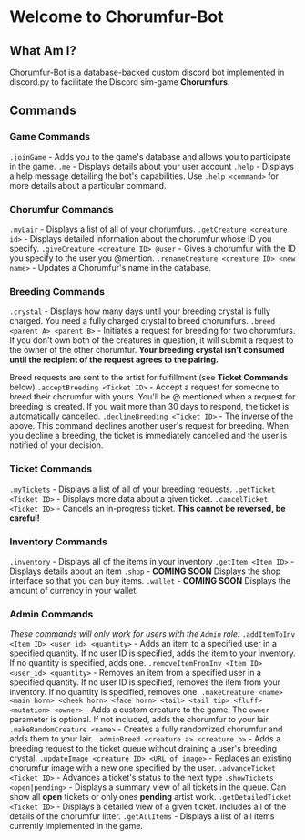 # Welcome to Chorumfur-Bot

## What Am I?
Chorumfur-Bot is a database-backed custom discord bot implemented in discord.py to facilitate the Discord sim-game **Chorumfurs**.

## Commands
### Game Commands
`.joinGame` - Adds you to the game's database and allows you to participate in the game.
`.me` - Displays details about your user account
`.help` - Displays a help message detailing the bot's capabilities.  Use `.help <command>` for more details about a particular command.

### Chorumfur Commands
`.myLair` - Displays a list of all of your chorumfurs.
`.getCreature <creature id>` - Displays detailed information about the chorumfur whose ID you specify.
`.giveCreature <creature ID> @user` - Gives a chorumfur with the ID you specify to the user you @mention.
`.renameCreature <creature ID> <new name>` - Updates a Chorumfur's name in the database.

### Breeding Commands
`.crystal` - Displays how many days until your breeding crystal is fully charged.  You need a fully charged crystal to breed chorumfurs.
`.breed <parent A> <parent B>` - Initiates a request for breeding for two chorumfurs.  If you don't own both of the creatures in question, it will submit a request to the owner of the other chorumfur.  **Your breeding crystal isn't consumed until the recipient of the request agrees to the pairing.**

Breed requests are sent to the artist for fulfillment (see **Ticket Commands** below)
`.acceptBreeding <Ticket ID>` - Accept a request for someone to breed their chorumfur with yours.  You'll be @ mentioned when a request for breeding is created.  If you wait more than 30 days to respond, the ticket is automatically cancelled.
`.declineBreeding <Ticket ID>` - The inverse of the above.  This command declines another user's request for breeding.  When you decline a breeding, the ticket is immediately cancelled and the user is notified of your decision.

### Ticket Commands
`.myTickets` - Displays a list of all of your breeding requests.
`.getTicket <Ticket ID>` - Displays more data about a given ticket.
`.cancelTicket <Ticket ID>` - Cancels an in-progress ticket.  **This cannot be reversed, be careful!**

### Inventory Commands
`.inventory` - Displays all of the items in your inventory
`.getItem <Item ID>` - Displays details about an item
`.shop` - **COMING SOON** Displays the shop interface so that you can buy items.
`.wallet` - **COMING SOON** Displays the amount of currency in your wallet.

### Admin Commands
*These commands will only work for users with the `Admin` role.*
`.addItemToInv <Item ID> <user_id> <quantity>` - Adds an item to a specified user in a specified quantity.  If no user ID is specified, adds the item to your inventory.  If no quantity is specified, adds one.
`.removeItemFromInv <Item ID> <user_id> <quantity>` - Removes an item from a specified user in a specified quantity.  If no user ID is specified, removes the item from your inventory.  If no quantity is specified, removes one.
`.makeCreature <name> <main horn> <cheek horn> <face horn> <tail> <tail tip> <fluff> <mutation> <owner>` - Adds a custom creature to the game.  The `owner` parameter is optional.  If not included, adds the chorumfur to your lair.
`.makeRandomCreature <name>` - Creates a fully randomized chorumfur and adds them to your lair.
`.adminBreed <creature a> <creature b>` - Adds a breeding request to the ticket queue without draining a user's breeding crystal.
`.updateImage <creature ID> <URL of image>` - Replaces an existing chorumfur image with a new one specified by the user.
`.advanceTicket <Ticket ID>` - Advances a ticket's status to the next type
`.showTickets <open|pending>` - Displays a summary view of all tickets in the queue.  Can show all **open** tickets or only ones **pending** artist work.
`.getDetailedTicket <Ticket ID>` - Displays a detailed view of a given ticket.  Includes all of the details of the chorumfur litter.
`.getAllItems` - Displays a list of all items currently implemented in the game.